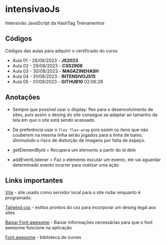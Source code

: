 # intensivaoJs
Intensivão JavaScript da HashTag Treinamentos

## Códigos
Códigos das aulas para adquirir o certificado do curso
* Aula 01 - 28/08/2023 - **JS2023**
* Aula 02 - 29/08/2023 - **CSS2908**
* Aula 03 - 30/08/2023 - **MAGAZINEHASH**
* Aula 04 - 31/08/2023 - **INTENSIVOJS15**
* Aula 05 - 01/09/2023 - **GITHUB10**
02:06:28

## Anotações
* Sempre que possível usar o display: flex para o desenvolvimento de sites, pois assim o desing do site consegue se adaptar ao tamanho da tela em que o site está sendo acessado.
 - De preferência usar o `flex flex-wrap` pois assim os itens que não couberem na mesma linha serão jogados para a linha de baixo, diminuindo o risco de distorção de imagens por  falta de espaço.

* getElementById = Recupera um elemento a partir do id dele

* addEventListener = Faz o elemento escutar um evento, ele vai aguardar determinado evento ocorrer para realizar uma ação

## Links importantes

[Vite](https://vitejs.dev/) - site usado como servidor local para o site rodar enquanto é programado.

[Tailwind css](https://tailwindcss.com/) - estilos prontos do css para incorporar um desing legal aos sites

[Baixar Font awesome](https://cdnjs.com/libraries/font-awesome) - Baixar informações necessárias para que o font awesome funcione na aplicação

[Font awesome](https://fontawesome.com/) - biblioteca de ícones